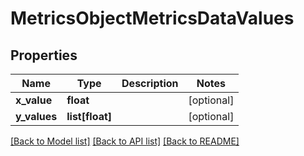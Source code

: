 # MetricsObjectMetricsDataValues

## Properties
Name | Type | Description | Notes
------------ | ------------- | ------------- | -------------
**x_value** | **float** |  | [optional] 
**y_values** | **list[float]** |  | [optional] 

[[Back to Model list]](../README.md#documentation-for-models) [[Back to API list]](../README.md#documentation-for-api-endpoints) [[Back to README]](../README.md)


